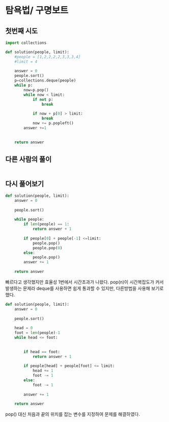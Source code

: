 # 탐욕법/ 구명보트

## 첫번째 시도

```python
import collections

def solution(people, limit):
    #people = [1,2,2,2,2,3,3,3,4]
    #limit = 4
    
    answer = 0
    people.sort()
    p=collections.deque(people)
    while p:
        now=p.pop()
        while now < limit:
            if not p:
                break
            
            if now + p[0] > limit:
                break
            now += p.popleft()
        answer +=1
    
        
    return answer
```



## 다른 사람의 풀이

```python

```



## 다시 풀어보기

```python
def solution(people, limit):
    answer = 0
    
    people.sort()
    
    while people:
        if len(people) == 1:
            return answer + 1
        
        if people[0] + people[-1] <=limit:
            people.pop()
            people.pop(0)
        else:
            people.pop()
        answer += 1
    
    return answer
```

빠르다고 생각했지만 효율성 1번에서 시간초과가 나왔다.
pop(n)이 시간복잡도가 커서 발생하는 문제라 deque를 사용하면 쉽게 통과할 수 있지만, 다른방법을 사용해 보기로 했다.

```python
def solution(people, limit):
    answer = 0
    
    people.sort()
    
    head = 0
    foot = len(people)-1
    while head <= foot:
        
        
        if head == foot:
            return answer + 1
        
        if people[head] + people[foot] <= limit:
            head += 1
            foot -= 1
        else:
            foot -= 1
            
        answer += 1
    
    return answer
```

pop() 대신 처음과 끝의 위치를 잡는 변수를 지정하여 문제를 해결하였다.

